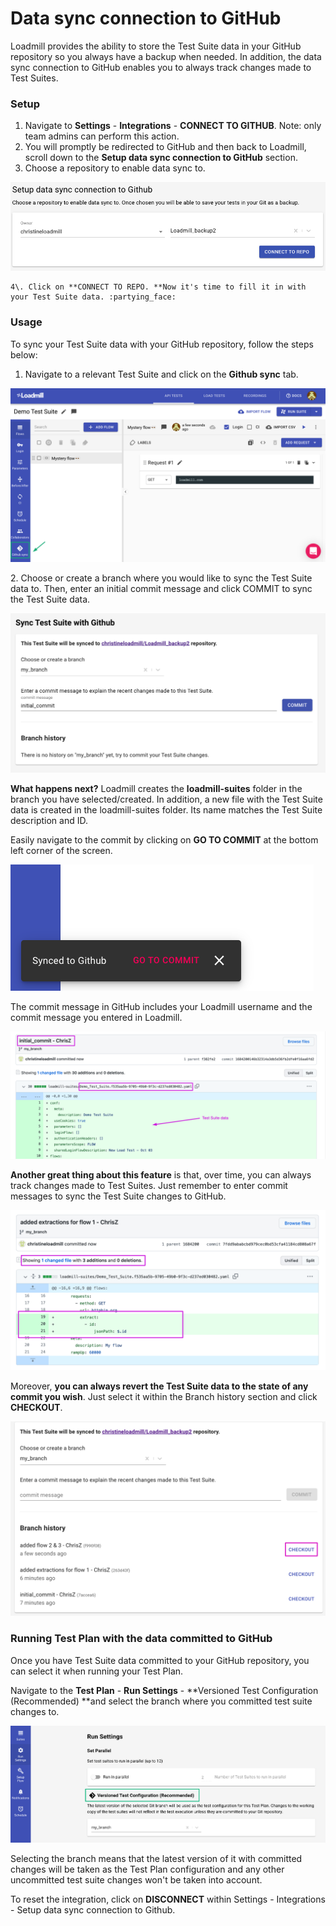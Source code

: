 # Data sync connection to GitHub

Loadmill provides the ability to store the Test Suite data in your GitHub repository so you always have a backup when needed. In addition, the data sync connection to GitHub enables you to always track changes made to Test Suites.

### Setup

1. Navigate to **Settings** - **Integrations** - **CONNECT TO GITHUB**. Note: only team admins can perform this action.
2. You will promptly be redirected to GitHub and then back to Loadmill, scroll down to the **Setup data sync connection to GitHub** section.
3. Choose a repository to enable data sync to.

![The GitHub data sync integration setup page](../../.gitbook/assets/screen-shot-2021-03-04-at-12.07.23.png)

```
4\. Click on **CONNECT TO REPO. **Now it's time to fill it in with your Test Suite data. :partying_face: 
```

### **Usage**

To sync your Test Suite data with your GitHub repository, follow the steps below:

1. Navigate to a relevant Test Suite and click on the **Github sync** tab.

![](../../.gitbook/assets/screenshot-2021-10-04t111550.674.png)

2\. Choose or create a branch where you would like to sync the Test Suite data to. Then, enter an initial commit message and click COMMIT to sync the Test Suite data.

![](../../.gitbook/assets/screen-shot-2021-07-01-at-11.27.37.png)

**What happens next?** Loadmill creates the **loadmill-suites** folder in the branch you have selected/created. In addition, a new file with the Test Suite data is created in the loadmill-suites folder. Its name matches the Test Suite description and ID.

Easily navigate to the commit by clicking on **GO TO COMMIT** at the bottom left corner of the screen.

![](../../.gitbook/assets/screen-shot-2021-03-03-at-13.34.26.png)

The commit message in GitHub includes your Loadmill username and the commit message you entered in Loadmill.

![](../../.gitbook/assets/screenshot-2021-10-03t101237.441.png)

**Another great thing about this feature** is that, over time, you can always track changes made to Test Suites. Just remember to enter commit messages to sync the Test Suite changes to GitHub.

![](../../.gitbook/assets/screenshot-2021-10-03t101759.565.png)

Moreover, **you can always revert the Test Suite data to the state of any commit you wish**. Just select it within the Branch history section and click **CHECKOUT**.

![](../../.gitbook/assets/screenshot-2021-07-01t114156.102.png)

### Running Test Plan with the data committed to GitHub

Once you have Test Suite data committed to your GitHub repository, you can select it when running your Test Plan.

Navigate to the **Test Plan** - **Run Settings** - **Versioned Test Configuration (Recommended) **and select the branch where you committed test suite changes to.

![](../../.gitbook/assets/screenshot-2021-09-26t161339.565.png)

Selecting the branch means that the latest version of it with committed changes will be taken as the Test Plan configuration and any other uncommitted test suite changes won't be taken into account.

To reset the integration, click on **DISCONNECT** within Settings - Integrations - Setup data sync connection to Github.
